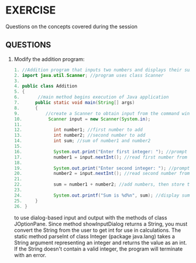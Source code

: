 # EXERCISE
Questions on the concepts covered during the session

## QUESTIONS
1. Modify the addition program:
    ```java
    1. //Addition program that inputs two numbers and displays their sum
    2. import java.util.Scanner; //program uses class Scanner
    3. 
    4. public class Addition
    5. {
    6.       //main method begins execution of Java application
    7.      public static void main(String[] args)
    8.      {
    9.          //create a Scanner to obtain input from the command window
    10.          Scanner input = new Scanner(System.in);
    11.
    12.            int number1; //first number to add
    13.            int number2; //second number to add
    14.            int sum; //sum of number1 and number2
    15.
    16.            System.out.print("Enter first integer: "); //prompt
    17.            number1 = input.nextInt(); //read first number from user
    18.
    19.            System.out.print("Enter second integer: "); //prompt
    20.            number2 = input.nextInt(); //read second number from user
    21.
    22.            sum = number1 + number2; //add numbers, then store total in sum
    23.
    24.            System.out.printf("Sum is %d%n", sum); //display sum
    25.     }
    26. }
    ```
    to use dialog-based input and output with the methods of class JOptionPane. Since method showInputDialog returns a String, you must convert the String from the user to get int for use in calculations. The static method parseInt of class Integer (package java.lang) takes a String argument representing an integer and returns the value as an int. If the String doesn't contain a valid integer, the program will terminate with an error.